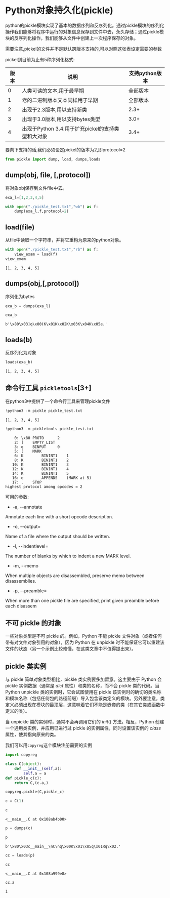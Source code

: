 
# Python对象持久化(pickle)

python的pickle模块实现了基本的数据序列和反序列化。通过pickle模块的序列化操作我们能够将程序中运行的对象信息保存到文件中去，永久存储；通过pickle模块的反序列化操作，我们能够从文件中创建上一次程序保存的对象。

需要注意,pickel的文件并不是默认跨版本支持的,可以对照这张表设定需要的参数

pickel到目前为止有5种序列化格式:

版本|说明|支持python版本
---|---|---
0| 人类可读的文本,用于最早期|全部版本
1| 老的二进制版本文本同样用于早期|全部版本
2| 出现于2.3版本,用以支持新类|2.3+
3|出现于3.0版本,用以支持bytes类型|3.0+ 
4| 出现于Python 3.4.用于扩充pickel的支持类型和大对象|3.4+ 

要向下支持的话,我们必须设定pickel的版本为2,即protocol=2


```python
from pickle import dump, load, dumps,loads
```

## dump(obj, file, [,protocol])  

将对象obj保存到文件file中去。


```python
exa_l=[1,2,3,4,5]
```


```python
with open("./pickle_test.txt","wb") as f:
    dump(exa_l,f,protocol=2)
```

## load(file)

从file中读取一个字符串，并将它重构为原来的python对象。


```python
with open("./pickle_test.txt","rb") as f:
    view_exam = load(f)
view_exam
```




    [1, 2, 3, 4, 5]



## dumps(obj,[,protocol])  
序列化为bytes


```python
exa_b = dumps(exa_l)
```


```python
exa_b
```




    b'\x80\x03]q\x00(K\x01K\x02K\x03K\x04K\x05e.'



## loads(b)  
反序列化为对象


```python
loads(exa_b)
```




    [1, 2, 3, 4, 5]



## 命令行工具 `pickletools`[3+]

在python3中提供了一个命令行工具来管理pickle文件


```python
!python3 -m pickle pickle_test.txt
```

    [1, 2, 3, 4, 5]



```python
!python3 -m pickletools pickle_test.txt
```

        0: \x80 PROTO      2
        2: ]    EMPTY_LIST
        3: q    BINPUT     0
        5: (    MARK
        6: K        BININT1    1
        8: K        BININT1    2
       10: K        BININT1    3
       12: K        BININT1    4
       14: K        BININT1    5
       16: e        APPENDS    (MARK at 5)
       17: .    STOP
    highest protocol among opcodes = 2


可用的参数:


+ -a, --annotate

Annotate each line with a short opcode description.

+ -o, --output=<file>

Name of a file where the output should be written.

+ -l, --indentlevel=<num>

The number of blanks by which to indent a new MARK level.

+ -m, --memo

When multiple objects are disassembled, preserve memo between disassemblies.

+ -p, --preamble=<preamble>

When more than one pickle file are specified, print given preamble before each disassem

## 不可 pickle 的对象

一些对象类型是不可 pickle 的。例如，Python 不能 pickle 文件对象（或者任何带有对文件对象引用的对象），因为 Python 在 unpickle 时不能保证它可以重建该文件的状态（另一个示例比较难懂，在这类文章中不值得提出来）。

## pickle 类实例

与 pickle 简单对象类型相比，pickle 类实例要多加留意。这主要由于 Python 会 pickle 实例数据（通常是 _dict_ 属性）和类的名称，而不会 pickle 类的代码。当 Python unpickle 类的实例时，它会试图使用在 pickle 该实例时的确切的类名称和模块名称（包括任何包的路径前缀）导入包含该类定义的模块。另外要注意，类定义必须出现在模块的最顶层，这意味着它们不能是嵌套的类（在其它类或函数中定义的类）。

当 unpickle 类的实例时，通常不会再调用它们的 _init_() 方法。相反，Python 创建一个通用类实例，并应用已进行过 pickle 的实例属性，同时设置该实例的 _class_ 属性，使其指向原来的类。

我们可以用`copyreg`这个模块注册需要的实例


```python
import copyreg
```


```python
class C(object):
    def __init__(self,a):
        self.a = a
def pickle_c(c):
    return C,(c.a,)
```


```python
copyreg.pickle(C,pickle_c)
```


```python
c = C(1)
```


```python
c
```




    <__main__.C at 0x108ab4b00>




```python
p = dumps(c)
```


```python
p
```




    b'\x80\x03c__main__\nC\nq\x00K\x01\x85q\x01Rq\x02.'




```python
cc = loads(p)
```


```python
cc
```




    <__main__.C at 0x108a999e8>




```python
cc.a
```




    1


